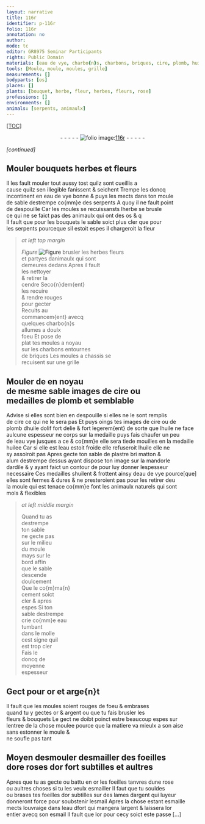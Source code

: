 ```yaml
---
layout: narrative
title: 116r
identifier: p-116r
folio: 116r
annotation: no
author:
mode: tc
editor: GR8975 Seminar Participants
rights: Public Domain
materials: [eau de vye, charbo{n}s, charbons, briques, cire, plomb, huile dolif, huile, eau vye, eau, plastre, alum, cement, or, arge{n}t, argent, desmouler, esmaille, esmail, eau dfort]
tools: [Moule, moule, moules, grille]
measurements: []
bodyparts: [os]
places: []
plants: [bouquet, herbe, fleur, herbes, fleurs, rose]
professions: []
environments: []
animals: [serpents, animaulx]
---
```


<p><a href="{{ site.baseurl }}/diplomatic/">[TOC]</a></p><div class="folio" align="center">- - - - - <a href="http://gallica.bnf.fr/ark:/12148/btv1b10500001g/f237.image" target="_blank"><img src="https://cu-mkp.github.io/2017-workshop-edition/assets/photo-icon.png" alt="folio image: " style="display:inline-block; margin-bottom:-3px;"/>116r</a> - - - - - </div>  
 
*[continued]*
  

## <span class="tl">Moule</span>r <span class="pa">bouquet</span>s <span class="pa">herbe</span>s et <span class="pa">fleur</span>s

 
 Il les fault <span class="tl">moule</span>r tout aussy tost quilz sont cueillis a<br/> cause quilz sen <span class="del">illegible</span> fanissent & seichent Trempe les doncq<br/> incontinent en <span class="m">eau de vye</span> bonne & puys les mects dans ton <span class="tl">moule</span><br/> de sable destrempe co{mm}e des <span class="al">serpents</span> A quoy il ne fault point<br/> de despouille Car les <span class="tl">moules</span> se recui<span class="del">s</span>sans<span class="add">ts</span> lherbe se brusle<br/> ce qui ne se faict pas des <span class="al">animaulx</span> qui ont des <span class="bp">os</span> <span class="del">& q</span><br/> Il fault que pour les bouquets le sable soict plus cler que pour<br/> les <span class="al">serpents</span> pourceque sil estoit espes il chargeroit la <span class="pa">fleur</span> 
 
> *at left top margin*
> 
> 
>   
> *Figure*
> <a href="https://drive.google.com/open?id=0B9-oNrvWdlO5SEdPVDdsS2dEUmM" target="_blank"><img src="https://cu-mkp.github.io/GR8975-edition/assets/photo-icon.png" alt="Figure" style="display:inline-block; margin-bottom:-3px;"/></a>
 brusler les <span class="pa">herbes</span> <span class="pa">fleurs</span><br/> et partyes d<span class="al">animaulx</span> qui sont<br/> demeures dedans Apres il fault<br/> les nettoyer<br/> & retirer la<br/> cendre Seco{n}dem{ent}<br/> les recuire<br/> & rendre rouges<br/> pour gecter<br/> Recuits au<br/> commancem{ent} avecq<br/> quelques <span class="m">charbo{n}s</span><br/> allumes a doulx<br/> foeu Et pose de<br/> plat tes <span class="tl">moule</span>s a noyau<br/> sur les <span class="m">charbons</span> entournes<br/> de <span class="m">briques</span> Les <span class="tl">moule</span>s a chassis se<br/> recuisent sur une <span class="tl">grille</span> 
 
 
  

## <span class="tl">Moule</span>r <span class="del">de</span> en noyau<br/> de mesme sable images de <span class="m">cire</span> ou<br/> medailles de <span class="m">plomb</span> et semblable

 
 Advise si elles sont bien en despouille si elles ne le sont remplis<br/> de <span class="m">cire</span> ce qui ne le sera pas Et puys oings tes images de <span class="m">cire</span> ou de<br/> <span class="m">plomb</span> d<span class="m">huile dolif</span> fort delie & fort legerem{ent} de sorte que l<span class="m">huile</span> ne face<br/> aulcune espesseur ne corps sur la medaille puys fais chaufer un peu<br/> de l<span class="m">eau vye</span> <span class="del">jusques a ce</span> & co{mm}e elle sera tiede mouilles en la medaille<br/> huilee Car si <span class="del">elle est</span> l<span class="m">eau</span> estoit froide elle refuseroit l<span class="m">huile</span> elle ne<br/> sy assoiroit pas Apres gecte ton sable de <span class="m">plastre</span> <span class="del">bri</span> matton &<br/> <span class="m">alum</span> destrempe dessus ayant dispose ton image sur la mandorle<br/> dardile & y ayant faict un contour <span class="del">de</span> pour luy donner lespesseur<br/> necessaire Ces medailles s<span class="m">huile</span>nt & frottent ainsy d<span class="m">e<span class="add">au de</span> vye</span> pource[que]<br/> elles sont fermes & dures & ne presteroient pas pour les retirer d<span class="del">e</span>u<br/> <span class="del">la</span> <span class="tl">moule</span> qui est tenace co{mm}e font les <span class="al">animaulx</span> naturels qui sont<br/> mols & flexibles 
 
> *at left middle margin*
> 
> 
>   Quand tu as<br/> destrempe<br/> ton sable<br/> ne gecte pas<br/> sur le milieu<br/> du <span class="tl">moule</span><br/> mays sur le<br/> bord affin<br/> que le sable<br/> descende<br/> doulcement<br/> Que le co{m}ma{n}<br/> <span class="m">cement</span> soict<br/> cler & apres<br/> espes Si ton<br/> sable destrempe<br/> crie co{mm}e <span class="m">eau</span><br/> tumbant<br/> dans le molle<br/> cest signe quil<br/> est trop cler<br/> Fais le<br/> doncq de<br/> moyenne<br/> espesseur 
 
 
  

## Gect pour <span class="m">or</span> et <span class="m">arge{n}t</span>

 
 Il fault que les <span class="tl">moule</span>s soient rouges de foeu & embrases<br/> quand tu y gectes <span class="m">or</span> & <span class="m">argent</span> ou que tu fais brusler les<br/> <span class="pa">fleur</span>s & <span class="pa">bouquet</span>s Le gect ne doibt poinct estre beaucoup espes sur<br/> lentree de la chose moulee pource que la matiere va mieulx a son aise<br/> sans estonner le <span class="tl">moule</span> &<br/> ne soufle pas tant 
 
 
  

## Moyen <span class="del"><span class="m">desmouler</span></span> d<span class="m">esmaille</span>r des foeilles<br/> d<span class="del">or</span>e <span class="pa">rose</span>s d<span class="m">or</span> fort subtilles et aultres

 
 Apres que tu as gecte ou battu en <span class="m">or</span> les foeilles tanvres dune rose<br/> ou aultres choses si tu les veulx esmailler Il faut que tu souldes<br/> ou brases tes foeilles d<span class="m">or</span> subtilles sur des lames d<span class="m">argent</span> qui l<span class="del">uy</span>eur<br/> donneront force pour soubstenir l<span class="m">esmail</span> Apres la chose estant esmaille<br/> mects louvraige dans l<span class="m">eau <span class="del">d</span>fort</span> qui mangera l<span class="m">argent</span> & laissera l<span class="m">or</span><br/> entier avecq son <span class="m">esmail</span> Il fault que l<span class="m">or</span> pour cecy soict este passe [...] 
 
